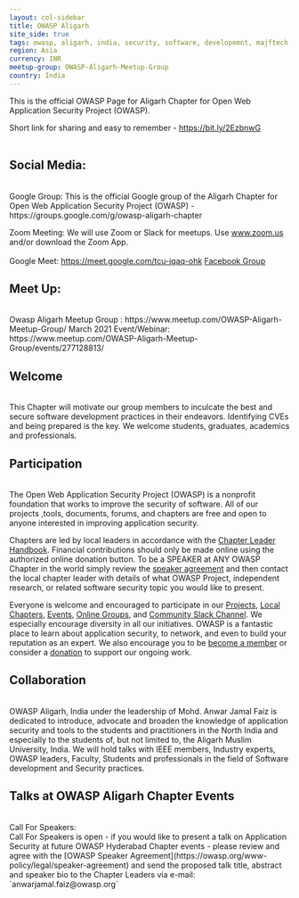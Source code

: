 ```yaml
---
layout: col-sidebar
title: OWASP Aligarh
site_side: true
tags: owasp, aligarh, india, security, software, developemnt, majftech, w3lc, anwar jamal faiz, aligarh muslim university, UPSEEE, Engineering, ZHCET, penetration testing, offensive hacker, ethical, national, international, cyber , forensics, crime, mitigation
region: Asia
currency: INR
meetup-group: OWASP-Aligarh-Meetup-Group
country: India
---
```


This is the official OWASP Page for Aligarh Chapter for Open Web Application Security Project (OWASP). <br/>

Short link for sharing and easy to remember - https://bit.ly/2EzbnwG <br/><br/>


## Social Media:
<br/>
Google Group: This is the official Google group of the Aligarh Chapter for Open Web Application Security Project (OWASP) - https://groups.google.com/g/owasp-aligarh-chapter <br/>

Zoom Meeting: We will use Zoom or Slack for meetups. Use www.zoom.us and/or download the Zoom App. <br/><br/>
Google Meet: https://meet.google.com/tcu-jqaq-ohk
[Facebook Group](https://www.facebook.com/groups/2795458137222902) <br/>



## Meet Up:
<br/>
Owasp Aligarh Meetup Group : https://www.meetup.com/OWASP-Aligarh-Meetup-Group/
March 2021 Event/Webinar: https://www.meetup.com/OWASP-Aligarh-Meetup-Group/events/277128813/


## Welcome
<br/>
This Chapter will motivate our group members to inculcate the best and secure software development practices in their endeavors. Identifying CVEs and being prepared is the key. We welcome students, graduates, academics and professionals.


## Participation
<br/>
The Open Web Application Security Project (OWASP) is a nonprofit foundation that works to improve the security of software. All of our projects ,tools, documents, forums, and chapters are free and open to anyone interested in improving application security. 

Chapters are led by local leaders in accordance with the [Chapter Leader Handbook](/www-policy/rules-of-procedure/chapter-handbook). Financial contributions should only be made online using the authorized online donation button. To be a SPEAKER at ANY OWASP Chapter in the world simply review the [speaker agreement](/www-policy/speaker-agreement) and then contact the local chapter leader with details of what OWASP Project, independent research, or related software security topic you would like to present.

Everyone is welcome and encouraged to participate in our [Projects](/projects), [Local Chapters](/chapters), [Events](/events), [Online Groups](https://groups.google.com/a/owasp.com/), and [Community Slack Channel](https://owasp.slack.com/). We especially encourage diversity in all our initiatives. OWASP is a fantastic place to learn about application security, to network, and even to build your reputation as an expert. We also encourage you to be [become a member](/membership) or consider a [donation](/donate) to support our ongoing work.


## Collaboration
<br/>
OWASP Aligarh, India under the leadership of Mohd. Anwar Jamal Faiz is dedicated to introduce, advocate and broaden the knowledge of application security and tools to the students and practitioners in the North India and especially to the students of, but not limited to, the Aligarh Muslim University, India.
We will hold talks with IEEE members, Industry experts, OWASP leaders, Faculty, Students and professionals in the field of Software development and Security practices.


Talks at OWASP Aligarh Chapter Events
---------------------------------------
<br/>
Call For Speakers:
<br/>
Call For Speakers is open - if you would like to present a talk on Application Security at future OWASP Hyderabad Chapter events - please review and agree with the [OWASP Speaker Agreement](https://owasp.org/www-policy/legal/speaker-agreement) and send the proposed talk title, abstract and speaker bio to the Chapter Leaders via e-mail: `anwarjamal.faiz@owasp.org`
